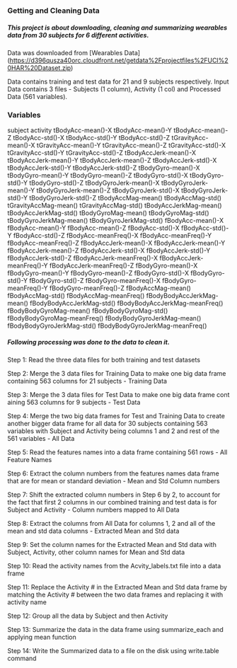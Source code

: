 ### Getting and Cleaning Data ###

##### This project is about downloading, cleaning and summarizing wearables data from 30 subjects for 6 different activities. #####

Data was downloaded from [Wearables Data] (https://d396qusza40orc.cloudfront.net/getdata%2Fprojectfiles%2FUCI%20HAR%20Dataset.zip)

Data contains training and test data for 21 and 9 subjects respectively. Input Data contains 3 files - Subjects (1 column), Activity (1 col) and Processed Data (561 variables).

### Variables ###
subject
activity
tBodyAcc-mean()-X
tBodyAcc-mean()-Y
tBodyAcc-mean()-Z
tBodyAcc-std()-X
tBodyAcc-std()-Y
tBodyAcc-std()-Z
tGravityAcc-mean()-X
tGravityAcc-mean()-Y
tGravityAcc-mean()-Z
tGravityAcc-std()-X
tGravityAcc-std()-Y
tGravityAcc-std()-Z
tBodyAccJerk-mean()-X
tBodyAccJerk-mean()-Y
tBodyAccJerk-mean()-Z
tBodyAccJerk-std()-X
tBodyAccJerk-std()-Y
tBodyAccJerk-std()-Z
tBodyGyro-mean()-X
tBodyGyro-mean()-Y
tBodyGyro-mean()-Z
tBodyGyro-std()-X
tBodyGyro-std()-Y
tBodyGyro-std()-Z
tBodyGyroJerk-mean()-X
tBodyGyroJerk-mean()-Y
tBodyGyroJerk-mean()-Z
tBodyGyroJerk-std()-X
tBodyGyroJerk-std()-Y
tBodyGyroJerk-std()-Z
tBodyAccMag-mean()
tBodyAccMag-std()
tGravityAccMag-mean()
tGravityAccMag-std()
tBodyAccJerkMag-mean()
tBodyAccJerkMag-std()
tBodyGyroMag-mean()
tBodyGyroMag-std()
tBodyGyroJerkMag-mean()
tBodyGyroJerkMag-std()
fBodyAcc-mean()-X
fBodyAcc-mean()-Y
fBodyAcc-mean()-Z
fBodyAcc-std()-X
fBodyAcc-std()-Y
fBodyAcc-std()-Z
fBodyAcc-meanFreq()-X
fBodyAcc-meanFreq()-Y
fBodyAcc-meanFreq()-Z
fBodyAccJerk-mean()-X
fBodyAccJerk-mean()-Y
fBodyAccJerk-mean()-Z
fBodyAccJerk-std()-X
fBodyAccJerk-std()-Y
fBodyAccJerk-std()-Z
fBodyAccJerk-meanFreq()-X
fBodyAccJerk-meanFreq()-Y
fBodyAccJerk-meanFreq()-Z
fBodyGyro-mean()-X
fBodyGyro-mean()-Y
fBodyGyro-mean()-Z
fBodyGyro-std()-X
fBodyGyro-std()-Y
fBodyGyro-std()-Z
fBodyGyro-meanFreq()-X
fBodyGyro-meanFreq()-Y
fBodyGyro-meanFreq()-Z
fBodyAccMag-mean()
fBodyAccMag-std()
fBodyAccMag-meanFreq()
fBodyBodyAccJerkMag-mean()
fBodyBodyAccJerkMag-std()
fBodyBodyAccJerkMag-meanFreq()
fBodyBodyGyroMag-mean()
fBodyBodyGyroMag-std()
fBodyBodyGyroMag-meanFreq()
fBodyBodyGyroJerkMag-mean()
fBodyBodyGyroJerkMag-std()
fBodyBodyGyroJerkMag-meanFreq()


##### Following processing was done to the data to clean it. #####

Step 1: Read the three data files for both training and test datasets

Step 2: Merge the 3 data files for Training Data to make one big data frame containing 563 columns for 21 subjects - Training Data

Step 3: Merge the 3 data files for Test Data to make one big data frame cont
aining 563 columns for 9 subjects - Test Data

Step 4: Merge the two big data frames for Test and Training Data to create another bigger data frame for all data for 30 subjects containing 563 variables with Subject and Activity being columns 1 and 2 and rest of the 561 variables - All Data

Step 5: Read the features names into a data frame containing 561 rows - All Feature Names

Step 6: Extract the column numbers from the features names data frame that are for mean or standard deviation - Mean and Std Column numbers

Step 7: Shift the extracted column numbers in Step 6 by 2, to account for the fact that first 2 columns in our combined training and test data is for Subject and Activity - Column numbers mapped to All Data

Step 8: Extract the columns from All Data for columns 1, 2 and all of the mean and std data columns - Extracted Mean and Std data

Step 9: Set the column names for the Extracted Mean and Std data with Subject, Activity, other column names for Mean and Std data

Step 10: Read the activity names from the Acvity_labels.txt file into a data frame

Step 11: Replace the Activity # in the Extracted Mean and Std data frame by matching the Activity # between the two data frames and replacing it with activity name

Step 12: Group all the data by Subject and then Activity

Step 13: Summarize the data in the data frame using summarize_each and applying mean function 

Step 14: Write the Summarized data to a file on the disk using write.table command 
